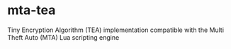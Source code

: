 # mta-tea
Tiny Encryption Algorithm (TEA) implementation compatible with the Multi Theft Auto (MTA) Lua scripting engine
